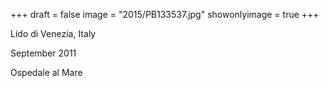 +++
draft = false
image = "2015/PB133537.jpg"
showonlyimage = true
+++

Lido di Venezia, Italy

September 2011
<!--more-->

Ospedale al Mare
